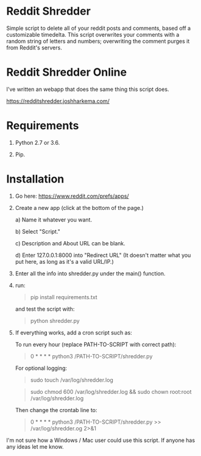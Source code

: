 # Reddit Shredder

Simple script to delete all of your reddit posts and comments, based off a customizable timedelta. This script overwrites your comments with a random string of letters and numbers; overwriting the comment purges it from Reddit's servers. 

# Reddit Shredder Online

I've written an webapp that does the same thing this script does.

https://redditshredder.joshharkema.com/ 

# Requirements

1) Python 2.7 or 3.6.

2) Pip.

# Installation

1) Go here: https://www.reddit.com/prefs/apps/

2) Create a new app (click at the bottom of the page.)
   
   a) Name it whatever you want. 
   
   b) Select "Script."
   
   c) Description and About URL can be blank.
   
   d) Enter 127.0.0.1:8000 into "Redirect URL" (It doesn't matter what you put here, as long as it's a valid URL/IP.)

3) Enter all the info into shredder.py under the main() function. 

4) run:
   
   > pip install requirements.txt
   
   and test the script with:
   
   > python shredder.py
   
   
5) If everything works, add a cron script such as:
   
   To run every hour (replace PATH-TO-SCRIPT with correct path):
   
   > 0 * * * * python3 /PATH-TO-SCRIPT/shredder.py
   
   For optional logging:
   
   > sudo touch /var/log/shredder.log
   
   > sudo chmod 600 /var/log/shredder.log && sudo chown root:root /var/log/shredder.log
   
   Then change the crontab line to:
   
   > 0 * * * * python3 /PATH-TO-SCRIPT/shredder.py >> /var/log/shredder.og 2>&1

I'm not sure how a Windows / Mac user could use this script. If anyone has any ideas let me know.
